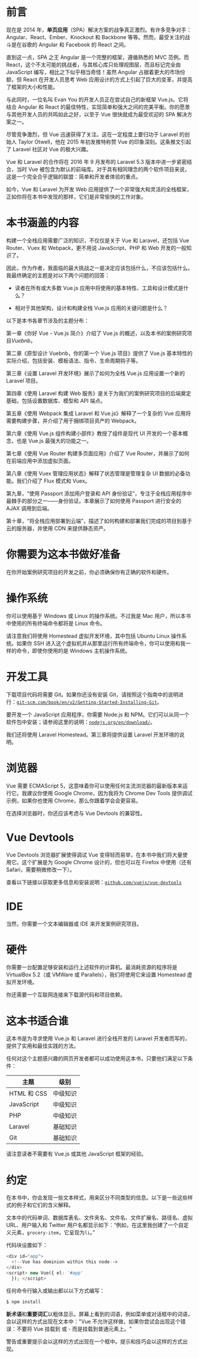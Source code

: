 # 前言

现在是 2014 年，**单页应用**（SPA）解决方案的战争真正激烈。有许多竞争对手：Angular、React、Ember、Knockout 和 Backbone 等等。然而，最受关注的战斗是在谷歌的 Angular 和 Facebook 的 React 之间。

直到这一点，SPA 之王 Angular 是一个完整的框架，遵循熟悉的 MVC 范例。而 React，这个不太可能的挑战者，与其核心库只处理视图层，而且标记完全由 JavaScript 编写，相比之下似乎相当奇怪！虽然 Angular 占据着更大的市场份额，但 React 在开发人员思考 Web 应用设计的方式上引起了巨大的变革，并提高了框架的大小和性能。

与此同时，一位名叫 Evan You 的开发人员正在尝试自己的新框架 Vue.js。它将结合 Angular 和 React 的最佳特性，实现简单和强大之间的完美平衡。你的愿景与其他开发人员的共鸣如此之好，以至于 Vue 很快就成为最受欢迎的 SPA 解决方案之一。

尽管竞争激烈，但 Vue 迅速获得了关注。这在一定程度上要归功于 Laravel 的创始人 Taylor Otwell，他在 2015 年初发推特称赞 Vue 的印象深刻。这条推文引起了 Laravel 社区对 Vue 的极大兴趣。

Vue 和 Laravel 的合作将在 2016 年 9 月发布的 Laravel 5.3 版本中进一步紧密结合，当时 Vue 被包含为默认的前端库。对于具有相同理念的两个软件项目来说，这是一个完全合乎逻辑的联盟：简单和开发者体验的重点。

如今，Vue 和 Laravel 为开发 Web 应用提供了一个非常强大和灵活的全栈框架，正如你将在本书中发现的那样，它们是非常愉快的工作对象。

# 本书涵盖的内容

构建一个全栈应用需要广泛的知识，不仅仅是关于 Vue 和 Laravel，还包括 Vue Router、Vuex 和 Webpack，更不用说 JavaScript、PHP 和 Web 开发的一般知识了。

因此，作为作者，我面临的最大挑战之一是决定应该包括什么，不应该包括什么。我最终确定的主题是对以下两个问题的回答：

+   读者在所有或大多数 Vue.js 应用中将使用的基本特性、工具和设计模式是什么？

+   相对于其他架构，设计和构建全栈 Vue.js 应用的关键问题是什么？

以下是本书各章节涉及的主题分布：

第一章《你好 Vue - Vue.js 简介》介绍了 Vue.js 的概述，以及本书的案例研究项目*Vuebnb*。

第二章《原型设计 Vuebnb，你的第一个 Vue.js 项目》提供了 Vue.js 基本特性的实际介绍，包括安装、模板语法、指令、生命周期钩子等。

第三章《设置 Laravel 开发环境》展示了如何为全栈 Vue.js 应用设置一个新的 Laravel 项目。

第四章《使用 Laravel 构建 Web 服务》是关于为我们的案例研究项目的后端奠定基础，包括设置数据库、模型和 API 端点。

第五章《使用 Webpack 集成 Laravel 和 Vue.js》解释了一个复杂的 Vue 应用将需要构建步骤，并介绍了用于捆绑项目资产的 Webpack。

第六章《使用 Vue.js 组件构建小部件》教授了组件是现代 UI 开发的一个基本概念，也是 Vue.js 最强大的功能之一。

第七章《使用 Vue Router 构建多页面应用》介绍了 Vue Router，并展示了如何在前端应用中添加虚拟页面。

第八章《使用 Vuex 管理应用状态》解释了状态管理是管理复杂 UI 数据的必备功能。我们介绍了 Flux 模式和 Vuex。

第九章，“使用 Passport 添加用户登录和 API 身份验证”，专注于全栈应用程序中最棘手的部分之一——身份验证。本章展示了如何使用 Passport 进行安全的 AJAX 调用到后端。

第十章，“将全栈应用部署到云端”，描述了如何构建和部署我们完成的项目到基于云的服务器，并使用 CDN 来提供静态资产。

# 你需要为这本书做好准备

在你开始案例研究项目的开发之前，你必须确保你有正确的软件和硬件。

# 操作系统

你可以使用基于 Windows 或 Linux 的操作系统。不过我是 Mac 用户，所以本书中使用的所有终端命令都将是 Linux 命令。

请注意我们将使用 Homestead 虚拟开发环境，其中包括 Ubuntu Linux 操作系统。如果你 SSH 进入这个虚拟机并从那里运行所有终端命令，你可以使用和我一样的命令，即使你使用的是 Windows 主机操作系统。

# 开发工具

下载项目代码将需要 Git。如果你还没有安装 Git，请按照这个指南中的说明进行：[`git-scm.com/book/en/v2/Getting-Started-Installing-Git`](https://git-scm.com/book/en/v2/Getting-Started-Installing-Git)。

要开发一个 JavaScript 应用程序，你需要 Node.js 和 NPM。它们可以从同一个软件包中安装；请参阅这里的说明：[`nodejs.org/en/download/`](https://nodejs.org/en/download/)。

我们还将使用 Laravel Homestead。第三章将提供设置 Laravel 开发环境的说明。

# 浏览器

Vue 需要 ECMAScript 5，这意味着你可以使用任何主流浏览器的最新版本来运行它。我建议你使用 Google Chrome，因为我将为 Chrome Dev Tools 提供调试示例，如果你也使用 Chrome，那么你跟着学会会更容易。

在选择浏览器时，你还应该考虑与 Vue Devtools 的兼容性。

# Vue Devtools

Vue Devtools 浏览器扩展使得调试 Vue 变得轻而易举，在本书中我们将大量使用它。这个扩展是为 Google Chrome 设计的，但也可以在 Firefox 中使用（还有 Safari，需要稍微修改一下）。

查看以下链接以获取更多信息和安装说明：[`github.com/vuejs/vue-devtools`](https://github.com/vuejs/vue-devtools)

# IDE

当然，你需要一个文本编辑器或 IDE 来开发案例研究项目。

# 硬件

你需要一台配置足够安装和运行上述软件的计算机。最消耗资源的程序将是 VirtualBox 5.2（或 VMWare 或 Parallels），我们将使用它来设置 Homestead 虚拟开发环境。

你还需要一个互联网连接来下载源代码和项目依赖。

# 这本书适合谁

这本书是为寻求使用 Vue.js 和 Laravel 进行全栈开发的 Laravel 开发者而写的，提供了实用和最佳实践的方法。

任何对这个主题感兴趣的网页开发者都可以成功使用这本书，只要他们满足以下条件：

| 主题 | 级别 |
| --- | --- |
| HTML 和 CSS | 中级知识 |
| JavaScript | 中级知识 |
| PHP | 中级知识 |
| Laravel | 基础知识 |
| Git | 基础知识 |

请注意读者不需要有 Vue.js 或其他 JavaScript 框架的经验。

# 约定

在本书中，你会发现一些文本样式，用来区分不同类型的信息。以下是一些这些样式的例子和它们的含义解释。

文本中的代码单词、数据库表名、文件夹名、文件名、文件扩展名、路径名、虚拟 URL、用户输入和 Twitter 用户名都显示如下：“例如，在这里我创建了一个自定义元素，`grocery-item`，它呈现为`li`。”

代码块设置如下：

```php
<div id="app">
  <!--Vue has dominion within this node-->
</div>
<script> new Vue({ el: '#app'
  }); </script>
```

任何命令行输入或输出都以以下方式编写：

```php
$ npm install
```

**新术语**和**重要词汇**以粗体显示。屏幕上看到的词语，例如菜单或对话框中的词语，会以这样的方式出现在文本中："Vue 不允许这样做，如果你尝试会出现这个错误：不要将 Vue 挂载到 <html> 或 <body> - 而是挂载到普通元素上。"

警告或重要提示会以这样的方式出现在一个框中。提示和技巧会以这样的方式出现。
